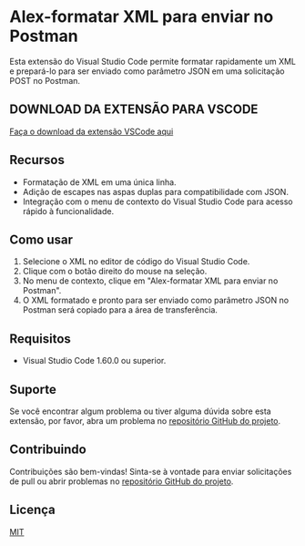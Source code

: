 # Alex-formatar XML para enviar no Postman

Esta extensão do Visual Studio Code permite formatar rapidamente um XML e prepará-lo para ser enviado como parâmetro JSON em uma solicitação POST no Postman.

## DOWNLOAD DA EXTENSÃO PARA VSCODE

[Faça o download da extensão VSCode aqui](https://github.com/leco123/carvalho-formatar-xml-para-request-json/raw/main/carvalho-formatar-xml-para-request-json-1.0.0.vsix)

## Recursos

- Formatação de XML em uma única linha.
- Adição de escapes nas aspas duplas para compatibilidade com JSON.
- Integração com o menu de contexto do Visual Studio Code para acesso rápido à funcionalidade.

## Como usar

1. Selecione o XML no editor de código do Visual Studio Code.
2. Clique com o botão direito do mouse na seleção.
3. No menu de contexto, clique em "Alex-formatar XML para enviar no Postman".
4. O XML formatado e pronto para ser enviado como parâmetro JSON no Postman será copiado para a área de transferência.

## Requisitos

- Visual Studio Code 1.60.0 ou superior.

## Suporte

Se você encontrar algum problema ou tiver alguma dúvida sobre esta extensão, por favor, abra um problema no [repositório GitHub do projeto](https://github.com/leco123/carvalho-formatar-xml-para-request-json/issues).

## Contribuindo

Contribuições são bem-vindas! Sinta-se à vontade para enviar solicitações de pull ou abrir problemas no [repositório GitHub do projeto](https://github.com/leco123/).

## Licença

[MIT](LICENSE)
